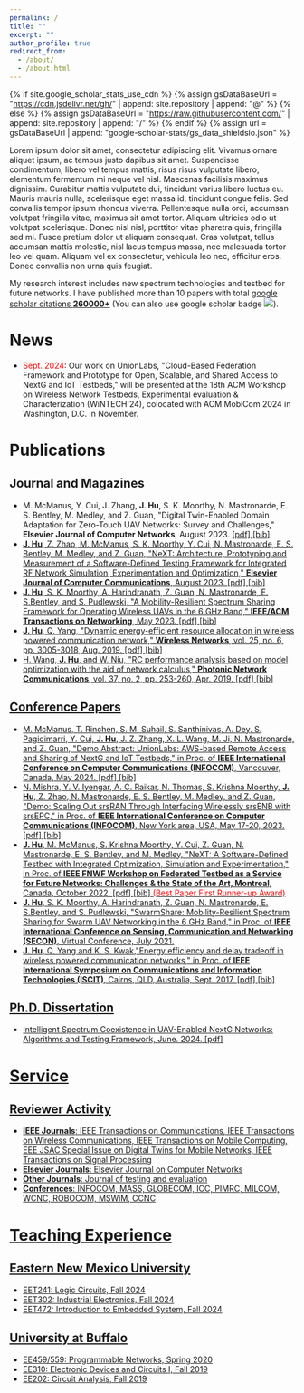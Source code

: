 ```yaml
---
permalink: /
title: ""
excerpt: ""
author_profile: true
redirect_from: 
  - /about/
  - /about.html
---
```


{% if site.google_scholar_stats_use_cdn %}
{% assign gsDataBaseUrl = "https://cdn.jsdelivr.net/gh/" | append: site.repository | append: "@" %}
{% else %}
{% assign gsDataBaseUrl = "https://raw.githubusercontent.com/" | append: site.repository | append: "/" %}
{% endif %}
{% assign url = gsDataBaseUrl | append: "google-scholar-stats/gs_data_shieldsio.json" %}

<span class='anchor' id='about-me'></span>

Lorem ipsum dolor sit amet, consectetur adipiscing elit. Vivamus ornare aliquet ipsum, ac tempus justo dapibus sit amet. Suspendisse condimentum, libero vel tempus mattis, risus risus vulputate libero, elementum fermentum mi neque vel nisl. Maecenas facilisis maximus dignissim. Curabitur mattis vulputate dui, tincidunt varius libero luctus eu. Mauris mauris nulla, scelerisque eget massa id, tincidunt congue felis. Sed convallis tempor ipsum rhoncus viverra. Pellentesque nulla orci, accumsan volutpat fringilla vitae, maximus sit amet tortor. Aliquam ultricies odio ut volutpat scelerisque. Donec nisl nisl, porttitor vitae pharetra quis, fringilla sed mi. Fusce pretium dolor ut aliquam consequat. Cras volutpat, tellus accumsan mattis molestie, nisl lacus tempus massa, nec malesuada tortor leo vel quam. Aliquam vel ex consectetur, vehicula leo nec, efficitur eros. Donec convallis non urna quis feugiat.

My research interest includes new spectrum technologies and testbed for future networks. I have published more than 10 papers with total <a href='https://scholar.google.com/citations?user=PcebAfcAAAAJ'>google scholar citations <strong><span id='total_cit'>260000+</span></strong></a> (You can also use google scholar badge <a href='https://scholar.google.com/citations?user=PcebAfcAAAAJ'><img src="https://img.shields.io/endpoint?url={{ url | url_encode }}&logo=Google%20Scholar&labelColor=f6f6f6&color=9cf&style=flat&label=citations"></a>).


# News
- <span style="color:red;">Sept. 2024</span>: Our work on UnionLabs, "Cloud-Based Federation Framework and Prototype for Open, Scalable, and Shared Access to NextG and IoT Testbeds," will be presented at the 18th ACM Workshop on Wireless Network Testbeds, Experimental evaluation & Characterization (WiNTECH'24), colocated with ACM MobiCom 2024 in Washington, D.C. in November. 

<span class='anchor' id='publications'></span>

# Publications 

<!--
<div class='paper-box'><div class='paper-box-image'><div><div class="badge">CVPR 2016</div><img src='images/500x300.png' alt="sym" width="100%"></div></div>
<div class='paper-box-text' markdown="1">

[Deep Residual Learning for Image Recognition](https://openaccess.thecvf.com/content_cvpr_2016/papers/He_Deep_Residual_Learning_CVPR_2016_paper.pdf)

**Kaiming He**, Xiangyu Zhang, Shaoqing Ren, Jian Sun

[**Project**](https://scholar.google.com/citations?view_op=view_citation&hl=zh-CN&user=DhtAFkwAAAAJ&citation_for_view=DhtAFkwAAAAJ:ALROH1vI_8AC) <strong><span class='show_paper_citations' data='DhtAFkwAAAAJ:ALROH1vI_8AC'></span></strong>
- Lorem ipsum dolor sit amet, consectetur adipiscing elit. Vivamus ornare aliquet ipsum, ac tempus justo dapibus sit amet. 
</div>
</div>
-->

## Journal and Magazines
- M. McManus, Y. Cui, J. Zhang, **J. Hu**, S. K. Moorthy, N. Mastronarde, E. S. Bentley, M. Medley, and Z. Guan, "Digital Twin-Enabled Domain Adaptation for Zero-Touch UAV Networks: Survey and Challenges," **Elsevier Journal of Computer Networks**, August 2023. <a href="files/DT_Max.pdf">[pdf] <a href="files/DT_Max_bib.txt">[bib] 
- **J. Hu**, Z. Zhao, M. McManus, S. K. Moorthy, Y. Cui, N. Mastronarde, E. S. Bentley, M. Medley, and Z. Guan, "NeXT: Architecture, Prototyping and Measurement of a Software-Defined Testing Framework for Integrated RF Network Simulation, Experimentation and Optimization," **Elsevier Journal of Computer Communications**, August 2023.  <a href="files/NeXT_Journal.pdf">[pdf] <a href="files/NeXT_Journal_bib.txt">[bib] 
- **J. Hu**, S. K. Moorthy, A. Harindranath, Z. Guan, N. Mastronarde, E. S.Bentley, and S. Pudlewski, "A Mobility-Resilient Spectrum Sharing Framework for Operating Wireless UAVs in the 6 GHz Band," **IEEE/ACM Transactions on Networking**, May 2023.  <a href="files/DT_Max.pdf">[pdf] <a href="files/DT_Max_bib.txt">[bib] 
- **J. Hu**, Q. Yang, "Dynamic energy-efficient resource allocation in wireless powered communication network," **Wireless Networks**, vol. 25, no. 6, pp. 3005-3018, Aug. 2019. <a href="files/DT_Max.pdf">[pdf] <a href="files/DT_Max_bib.txt">[bib] 
- H. Wang, **J. Hu**, and W. Niu, "RC performance analysis based on model optimization with the aid of network calculus," **Photonic Network Communications**, vol. 37, no. 2, pp. 253-260, Apr. 2019.  <a href="files/DT_Max.pdf">[pdf] <a href="files/DT_Max_bib.txt">[bib] 

## Conference Papers
- M. McManus, T. Rinchen, S. M. Suhail, S. Santhinivas, A. Dey, S. Pagidimarri, Y. Cui, **J. Hu**, J. Z. Zhang, X. L. Wang, M. Ji, N. Mastronarde, and Z. Guan, "Demo Abstract: UnionLabs: AWS-based Remote Access and Sharing of NextG and IoT Testbeds," in Proc. of **IEEE International Conference on Computer Communications (INFOCOM)**, Vancouver, Canada, May 2024.  <a href="files/DT_Max.pdf">[pdf] <a href="files/DT_Max_bib.txt">[bib] 
- N. Mishra, Y. V. Iyengar, A. C. Raikar, N. Thomas, S. Krishna Moorthy, **J. Hu**, Z. Zhao, N. Mastronarde, E. S. Bentley, M. Medley, and Z. Guan, "Demo: Scaling Out srsRAN Through Interfacing Wirelessly srsENB with srsEPC," in Proc. of **IEEE International Conference on Computer Communications (INFOCOM)**, New York area, USA, May 17-20, 2023.  <a href="files/DT_Max.pdf">[pdf] <a href="files/DT_Max_bib.txt">[bib] 
- **J. Hu**, M. McManus, S. Krishna Moorthy, Y. Cui, Z. Guan, N. Mastronarde, E. S. Bentley, and M. Medley, "NeXT: A Software-Defined Testbed with Integrated Optimization, Simulation and Experimentation," in Proc. of **IEEE FNWF Workshop on Federated Testbed as a Service for Future Networks: Challenges & the State of the Art, Montreal**, Canada, October 2022.  <a href="files/DT_Max.pdf">[pdf] <a href="files/DT_Max_bib.txt">[bib]   <span style="color:red;">(Best Paper First Runner-up Award)</span> 
- **J. Hu**, S. K. Moorthy, A. Harindranath, Z. Guan, N. Mastronarde, E. S.Bentley, and S. Pudlewski, "SwarmShare: Mobility-Resilient Spectrum Sharing for Swarm UAV Networking in the 6 GHz Band," in Proc. of **IEEE International Conference on Sensing, Communication and Networking (SECON)**, Virtual Conference, July 2021.
- **J. Hu**, Q. Yang and K. S. Kwak,"Energy efficiency and delay tradeoff in wireless powered communication networks," in Proc. of **IEEE International Symposium on Communications and Information Technologies (ISCIT)**, Cairns, QLD, Australia, Sept. 2017.  <a href="files/DT_Max.pdf">[pdf] <a href="files/DT_Max_bib.txt">[bib] 

## Ph.D. Dissertation
- Intelligent Spectrum Coexistence in UAV-Enabled NextG Networks: Algorithms and Testing Framework, June. 2024.  <a href="files/DT_Max.pdf">[pdf] 

<span class='anchor' id='service'></span>

# Service

## Reviewer Activity
- **IEEE Journals**: IEEE Transactions on  Communications, IEEE Transactions on Wireless Communications,  IEEE Transactions on Mobile Computing, EEE JSAC Special Issue on Digital Twins for Mobile Networks,  IEEE Transactions on Signal Processing
- **Elsevier Journals**: Elsevier Journal on Computer Networks 
- **Other Journals**: Journal of testing and evaluation
- **Conferences**: INFOCOM, MASS, GLOBECOM, ICC, PIMRC, MILCOM, WCNC, ROBOCOM, MSWiM, CCNC

<span class='anchor' id='teaching-experience'></span>

# Teaching Experience
## Eastern New Mexico University
- EET241: Logic Circuits, Fall 2024
- EET302: Industrial Electronics, Fall 2024
- EET472: Introduction to Embedded System, Fall 2024

## University at Buffalo
- EE459/559: Programmable Networks, Spring 2020
- EE310: Electronic Devices and Circuits I, Fall 2019
- EE202: Circuit Analysis, Fall 2019